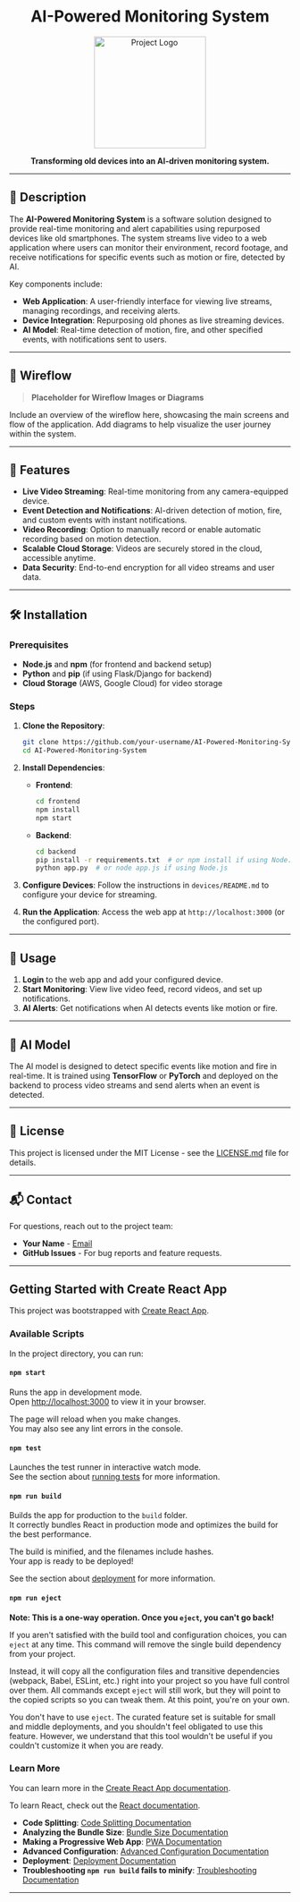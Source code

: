 <h1 align="center"><b>AI-Powered Monitoring System</b></h1>
<p align="center">
    <img src="https://github.com/tanzimfh/4990-project/blob/main/initialLogo.png" alt="Project Logo" width="200" />
</p> 

<p align="center"><b>
Transforming old devices into an AI-driven monitoring system.
</b></p>

---

## 📖 Description

The **AI-Powered Monitoring System** is a software solution designed to provide real-time monitoring and alert capabilities using repurposed devices like old smartphones. The system streams live video to a web application where users can monitor their environment, record footage, and receive notifications for specific events such as motion or fire, detected by AI. 

Key components include:
- **Web Application**: A user-friendly interface for viewing live streams, managing recordings, and receiving alerts.
- **Device Integration**: Repurposing old phones as live streaming devices.
- **AI Model**: Real-time detection of motion, fire, and other specified events, with notifications sent to users.

---

## 🔄 Wireflow

> **Placeholder for Wireflow Images or Diagrams**

Include an overview of the wireflow here, showcasing the main screens and flow of the application. Add diagrams to help visualize the user journey within the system.

---

## 🚀 Features

- **Live Video Streaming**: Real-time monitoring from any camera-equipped device.
- **Event Detection and Notifications**: AI-driven detection of motion, fire, and custom events with instant notifications.
- **Video Recording**: Option to manually record or enable automatic recording based on motion detection.
- **Scalable Cloud Storage**: Videos are securely stored in the cloud, accessible anytime.
- **Data Security**: End-to-end encryption for all video streams and user data.

---

## 🛠️ Installation

### Prerequisites

- **Node.js** and **npm** (for frontend and backend setup)
- **Python** and **pip** (if using Flask/Django for backend)
- **Cloud Storage** (AWS, Google Cloud) for video storage

### Steps

1. **Clone the Repository**:
    ```bash
    git clone https://github.com/your-username/AI-Powered-Monitoring-System.git
    cd AI-Powered-Monitoring-System
    ```

2. **Install Dependencies**:
   - **Frontend**:
     ```bash
     cd frontend
     npm install
     npm start
     ```
   - **Backend**:
     ```bash
     cd backend
     pip install -r requirements.txt  # or npm install if using Node.js
     python app.py  # or node app.js if using Node.js
     ```

3. **Configure Devices**:
   Follow the instructions in `devices/README.md` to configure your device for streaming.

4. **Run the Application**:
   Access the web app at `http://localhost:3000` (or the configured port).

---

## 🎯 Usage

1. **Login** to the web app and add your configured device.
2. **Start Monitoring**: View live video feed, record videos, and set up notifications.
3. **AI Alerts**: Get notifications when AI detects events like motion or fire.

---

## 🧠 AI Model

The AI model is designed to detect specific events like motion and fire in real-time. It is trained using **TensorFlow** or **PyTorch** and deployed on the backend to process video streams and send alerts when an event is detected.

---

## 📜 License

This project is licensed under the MIT License - see the [LICENSE.md](LICENSE.md) file for details.

---

## 📬 Contact

For questions, reach out to the project team:

- **Your Name** - [Email](mailto:hossai85@uwindsor.caom)
- **GitHub Issues** - For bug reports and feature requests.



---

## Getting Started with Create React App

This project was bootstrapped with [Create React App](https://github.com/facebook/create-react-app).

### Available Scripts

In the project directory, you can run:

#### `npm start`

Runs the app in development mode.\
Open [http://localhost:3000](http://localhost:3000) to view it in your browser.

The page will reload when you make changes.\
You may also see any lint errors in the console.

#### `npm test`

Launches the test runner in interactive watch mode.\
See the section about [running tests](https://facebook.github.io/create-react-app/docs/running-tests) for more information.

#### `npm run build`

Builds the app for production to the `build` folder.\
It correctly bundles React in production mode and optimizes the build for the best performance.

The build is minified, and the filenames include hashes.\
Your app is ready to be deployed!

See the section about [deployment](https://facebook.github.io/create-react-app/docs/deployment) for more information.

#### `npm run eject`

**Note: This is a one-way operation. Once you `eject`, you can't go back!**

If you aren't satisfied with the build tool and configuration choices, you can `eject` at any time. This command will remove the single build dependency from your project.

Instead, it will copy all the configuration files and transitive dependencies (webpack, Babel, ESLint, etc.) right into your project so you have full control over them. All commands except `eject` will still work, but they will point to the copied scripts so you can tweak them. At this point, you're on your own.

You don't have to use `eject`. The curated feature set is suitable for small and middle deployments, and you shouldn't feel obligated to use this feature. However, we understand that this tool wouldn't be useful if you couldn't customize it when you are ready.

### Learn More

You can learn more in the [Create React App documentation](https://facebook.github.io/create-react-app/docs/getting-started).

To learn React, check out the [React documentation](https://reactjs.org/).

- **Code Splitting**: [Code Splitting Documentation](https://facebook.github.io/create-react-app/docs/code-splitting)
- **Analyzing the Bundle Size**: [Bundle Size Documentation](https://facebook.github.io/create-react-app/docs/analyzing-the-bundle-size)
- **Making a Progressive Web App**: [PWA Documentation](https://facebook.github.io/create-react-app/docs/making-a-progressive-web-app)
- **Advanced Configuration**: [Advanced Configuration Documentation](https://facebook.github.io/create-react-app/docs/advanced-configuration)
- **Deployment**: [Deployment Documentation](https://facebook.github.io/create-react-app/docs/deployment)
- **Troubleshooting `npm run build` fails to minify**: [Troubleshooting Documentation](https://facebook.github.io/create-react-app/docs/troubleshooting#npm-run-build-fails-to-minify)

---
